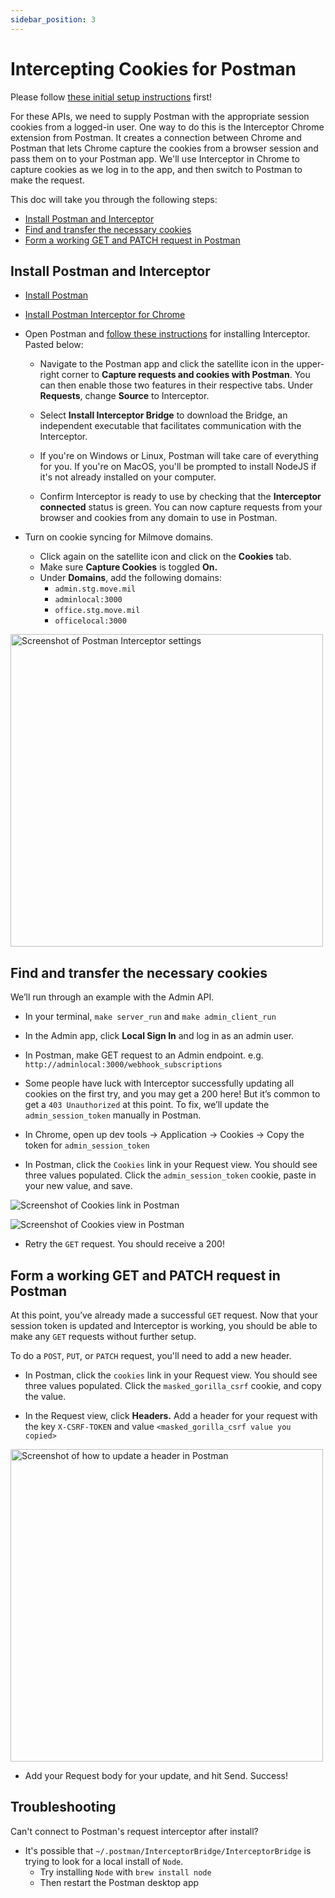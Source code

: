 ```yaml
---
sidebar_position: 3
---
```


# Intercepting Cookies for Postman

Please follow [these initial setup instructions](https://github.com/transcom/mymove/wiki/Setting-Up-Postman) first!

For these APIs, we need to supply Postman with the appropriate session cookies from a logged-in user. One way to do this is the Interceptor Chrome extension from Postman. It creates a connection between Chrome and Postman that lets Chrome capture the cookies from a browser session and pass them on to your Postman app. We'll use Interceptor in Chrome to capture cookies as we log in to the app, and then switch to Postman to make the request.

This doc will take you through the following steps:

- [Install Postman and Interceptor](#install-postman-and-interceptor)
- [Find and transfer the necessary cookies](#find-and-transfer-the-necessary-cookies)
- [Form a working GET and PATCH request in Postman](#form-a-working-get-and-patch-request-in-postman)

## Install Postman and Interceptor

- [Install Postman](https://www.postman.com/)  

- [Install Postman Interceptor for Chrome](https://chrome.google.com/webstore/detail/postman-interceptor/aicmkgpgakddgnaphhhpliifpcfhicfo?hl=en)
- Open Postman and [follow these instructions](https://learning.postman.com/docs/sending-requests/capturing-request-data/interceptor/#installing-interceptor) for installing Interceptor. Pasted below: 
	- Navigate to the Postman app and click the satellite icon in the upper-right corner to **Capture requests and cookies with Postman**. You can then enable those two features in their respective tabs. Under **Requests**, change **Source** to Interceptor. 



	- Select **Install Interceptor Bridge** to download the Bridge, an independent executable that facilitates communication with the Interceptor.  

	- If you're on Windows or Linux, Postman will take care of everything for you. If you're on MacOS, you'll be prompted to install NodeJS if it's not already installed on your computer.  

	- Confirm Interceptor is ready to use by checking that the **Interceptor connected** status is green. You can now capture requests from your browser and cookies from any domain to use in Postman.

- Turn on cookie syncing for Milmove domains.
	- Click again on the satellite icon and click on the **Cookies** tab.
	- Make sure **Capture Cookies** is toggled **On.**
	- Under **Domains**, add the following domains:
		- `admin.stg.move.mil`
		- `adminlocal:3000` 
		- `office.stg.move.mil`
		- `officelocal:3000`

<img src="./img/postman/postman_interceptor_add_domains.jpg" width="500" alt="Screenshot of Postman Interceptor settings" />


## Find and transfer the necessary cookies

We’ll run through an example with the Admin API.

- In your terminal, `make server_run` and `make admin_client_run`  

- In the Admin app, click **Local Sign In** and log in as an admin user.  

- In Postman, make GET request to an Admin endpoint. e.g.  `http://adminlocal:3000/webhook_subscriptions`

- Some people have luck with Interceptor successfully updating all cookies on the first try, and you may get a 200 here! But it’s common to get a `403 Unauthorized` at this point. To fix, we’ll update the `admin_session_token` manually in Postman.

- In Chrome, open up dev tools -> Application -> Cookies -> Copy the token for `admin_session_token`

- In Postman, click the `Cookies` link in your Request view. You should see three values populated. Click the `admin_session_token` cookie, paste in your new value, and save.  

![Screenshot of Cookies link in Postman](/img/postman/postman_cookies_link.jpg)

![Screenshot of Cookies view in Postman](/img/postman/postman_update_admin_session_token.jpg)

- Retry the `GET` request. You should receive a 200!


## Form a working GET and PATCH request in Postman


At this point, you’ve already made a successful `GET` request. Now that your session token is updated and Interceptor is working, you should be able to make any `GET` requests without further setup.

To do a `POST`, `PUT`, or `PATCH` request, you'll need to add a new header.  
  

- In Postman, click the `cookies` link in your Request view. You should see three values populated. Click the `masked_gorilla_csrf` cookie, and copy the value.  

- In the Request view, click **Headers.** Add a header for your request with the key `X-CSRF-TOKEN` and value `<masked_gorilla_csrf value you copied>`

<img src="./img/postman/postman_update_csrf_header.jpg" width="500" alt="Screenshot of how to update a header in Postman" />

- Add your Request body for your update, and hit Send. Success!

## Troubleshooting
Can't connect to Postman's request interceptor after install?

- It's possible that `~/.postman/InterceptorBridge/InterceptorBridge` is trying to look for a local install of `Node`. 
  - Try installing `Node` with `brew install node`
  - Then restart the Postman desktop app
